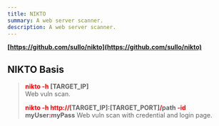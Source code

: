 ```yaml
---
title: NIKTO
summary: A web server scanner.
description: A web server scanner.
---
```


**[https://github.com/sullo/nikto](https://github.com/sullo/nikto)**

## NIKTO Basis


 > 
 > **<font color=red>nikto -h</font> \[TARGET_IP\]**	
 > Web vuln scan.
 > 
 > **<font color=red>nikto -h http://</font>\[TARGET_IP\]:\[TARGET_PORT\]<font color=red>/</font>path <font color=red>-id</font> myUser<font color=red>:</font>myPass**
 > Web vuln scan with credential and login page.
